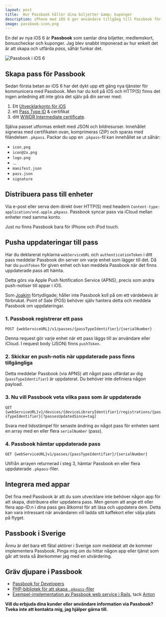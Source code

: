 ```yaml
---
layout: post
title:  Hur Passbook håller dina biljetter &amp; kuponger
description: iPhone med iOS 6 ger användare tillgång till Passbook för att lagra och hålla koll på biljetter &amp; kuponger.
image: passbook-icon.png
---
```


En del av nya iOS 6 är __Passbook__ som samlar dina biljetter, medlemskort, bonuscheckar och kuponger. Jag blev snabbt imponerad av hur enkelt det är att skapa och utfärda _pass_, såhär funkar det.

<img src="{{ site.url }}/images/passbook.png" alt="Passbook i iOS 6" class="center" />

## Skapa pass för Passbook

Sedan första betan av iOS 6 har det dykt upp ett gäng nya tjänster för kommunicera med Passbook. Men har du koll på iOS och HTTP(S) finns det ingen anledning att inte göra det själv på din server med:

1. Ett [Utvecklarkonto för iOS](https://developer.apple.com/programs/ios/)
2. ett [Pass Type ID](https://developer.apple.com/ios/manage/passtypeids/index.action) &amp; certifikat
3. ditt [WWDR Intermediate certificate](https://developer.apple.com/certificationauthority/AppleWWDRCA.cer).

Själva passet utformas enkelt med JSON och bildresurser. Innehållet signeras med certifikaten ovan, komprimeras (ZIP) och sparas med filändelsen `.pkpass`. Packar du upp en `.pkpass`-fil kan innehållet se ut såhär:

* `icon.png`
* `icon@2x.png`
* `logo.png`
* &#8230;
* `manifest.json`
* `pass.json`
* `signature`

## Distribuera pass till enheter

Via e-post eller serva dem direkt över HTTP(S) med headern `Content-type: application/vnd.apple.pkpass`. Passbook syncar pass via iCloud mellan enheter med samma konto.

Just nu finns Passbook bara för iPhone och iPod touch.

## Pusha uppdateringar till pass

Har du deklarerat nyklarna `webServiceURL` och `authenticationToken` i ditt pass meddelar Passbook din server om varje enhet som lägger till det. Då har du `pushToken` för given enhet och kan meddela Passbook när det finns uppdaterade pass att hämta.

Detta görs via Apple Push Notification Service (APNS), precis som andra push-notiser till appar i iOS.

Som [Joakim](https://twitter.com/kalasjocke) förtydligade; håller inte Passbook koll på om ett värdebevis är förbrukat. Point of Sale (POS) behöver själv hantera detta och meddela Passbook om uppdateringar.

### 1. Passbook registrerar ett pass

`POST {webServiceURL}/v1/passes/{passTypeIdentifier}/{serialNumber}`

Denna request gör varje enhet när ett pass läggs till av användare eller iCloud. I request body (JSON) finns `pushToken`.

### 2. Skickar en push-notis när uppdaterade pass finns tillgängliga

Detta meddelar Passbook (via APNS) att något pass utfärdat av dig (`passTypeIdentifier`) är uppdaterat. Du behöver inte definiera någon payload.

### 3. Nu vill Passbook veta vilka pass som är uppdaterade

`GET {webServiceURL}v1/devices/{deviceLibraryIdentifier}/registrations/{passTypeIdentifier}[?passesUpdatedSince=tag]`

Svara med tidsstämpel för senaste ändring av något pass för enheten samt en array med en eller flera `serialNumber` (pass).

### 4. Passbook hämtar uppdaterade pass

`GET {webServiceURL}v1/passes/{passTypeIdentifier}/{serialNumber}`

Utifrån arrayen returnerad i steg 3, hämtar Passbook en eller flera uppdaterade `.pkpass`-filer.

## Integrera med appar

Det fina med Passbook är att du som utvecklare inte behöver någon app för att skapa, distribuera eller uppdatera pass. Men genom att ange ett eller flera app-ID:n i dina pass ges åtkomst för att läsa och uppdatera dem. Detta kan vara intressant när användaren vill ladda sitt kaffekort eller välja plats på flyget.

## Passbook i Sverige

Ännu är det bara ett fåtal aktörer i Sverige som meddelat att de kommer implementera Passbook. Pinga mig om du hittar någon app eller tjänst som går att testa så återkommer jag med en utvärdering.

## Gräv djupare i Passbook

* [Passbook for Developers](https://developer.apple.com/passbook/)
* [PHP-bibliotek för att skapa `.pkpass`-filer](https://github.com/tschoffelen/PHP-PKPass)
* [Exempel-implementation av Passbook web service i Rails](https://github.com/mattt/passbook_rails_example), tack [Anton](https://twitter.com/mptre)

__Vill du erbjuda dina kunder eller användare information via Passbook? Tveka inte att kontakta mig, jag hjälper gärna till.__